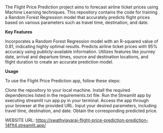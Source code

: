 

The Flight Price Prediction project aims to forecast airline ticket prices using Machine Learning techniques. This repository contains the code for training a Random Forest Regression model that accurately predicts flight prices based on various parameters such as travel time, destination, and date.

**Key Features**

Incorporates a Random Forest Regression model with an R-squared value of 0.81, indicating highly optimal results.
Predicts airline ticket prices with 95% accuracy using publicly-available information.
Utilizes features like journey date, arrival and departure times, source and destination locations, and flight duration to create an accurate prediction model.

**Usage**

To use the Flight Price Prediction app, follow these steps:

Clone the repository to your local machine.
Install the required dependencies listed in the requirements.txt file.
Run the Streamlit app by executing streamlit run app.py in your terminal.
Access the app through your browser at the provided URL.
Input your desired parameters, including travel time, destination, and date.
Obtain the corresponding predicted price.


WEBSITE URL: https://swathyjayaraj-flight-price-prediction-prediction-14f1t4.streamlit.app/
